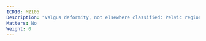 ```yaml
---
ICD10: M2105
Description: "Valgus deformity, not elsewhere classified: Pelvic region and thigh"
Matters: No
Weight: 0
---
```


